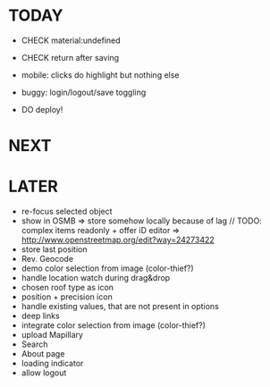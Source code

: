 
# TODAY

- CHECK material:undefined
- CHECK return after saving

- mobile: clicks do highlight but nothing else
- buggy: login/logout/save toggling

- DO deploy!




# NEXT


# LATER

- re-focus selected object
- show in OSMB => store somehow locally because of lag
// TODO: complex items readonly + offer iD editor => http://www.openstreetmap.org/edit?way=24273422
- store last position
- Rev. Geocode
- demo color selection from image (color-thief?)
- handle location watch during drag&drop
- chosen roof type as icon
- position + precision icon
- handle existing values, that are not present in options
- deep links
- integrate color selection from image (color-thief?)
- upload Mapillary
- Search
- About page
- loading indicator
- allow logout
